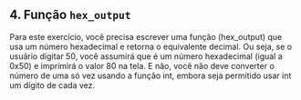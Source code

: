 ## 4. Função `hex_output`

Para este exercício, você precisa escrever uma função (hex_output) que usa um número hexadecimal e retorna o equivalente decimal. Ou seja, se o usuário digitar 50, você assumirá que é um número hexadecimal (igual a 0x50) e imprimirá o valor 80 na tela. E não, você não deve converter o número de uma só vez usando a função int, embora seja permitido usar int um dígito de cada vez.

